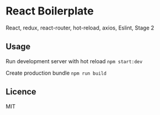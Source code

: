 # React Boilerplate
React, redux, react-router, hot-reload, axios, Eslint, Stage 2

## Usage
Run development server with hot reload
```npm start:dev```

Create production bundle
```npm run build```

## Licence
MIT
